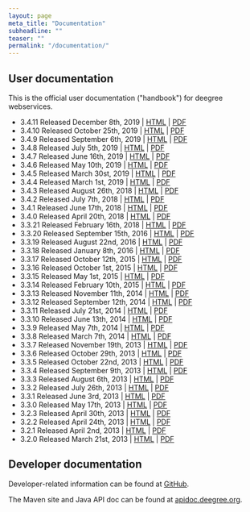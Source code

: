 ```yaml
---
layout: page
meta_title: "Documentation"
subheadline: ""
teaser: ""
permalink: "/documentation/"
---
```


## User documentation

This is the official user documentation ("handbook") for deegree webservices.

  * 3.4.11 Released December 8th, 2019 &#124; [HTML](http://download.deegree.org/documentation/3.4.11/html/) &#124; [PDF](http://download.deegree.org/documentation/3.4.11/deegree-webservices-handbook-3.4.11.pdf)
  * 3.4.10 Released October 25th, 2019 &#124; [HTML](http://download.deegree.org/documentation/3.4.10/html/) &#124; [PDF](http://download.deegree.org/documentation/3.4.10/deegree-webservices-handbook-3.4.10.pdf)
  * 3.4.9  Released September 6th, 2019 &#124; [HTML](http://download.deegree.org/documentation/3.4.9/html/) &#124; [PDF](http://download.deegree.org/documentation/3.4.9/deegree-webservices-handbook-3.4.9.pdf)
  * 3.4.8  Released July 5th, 2019 &#124; [HTML](http://download.deegree.org/documentation/3.4.8/html/) &#124; [PDF](http://download.deegree.org/documentation/3.4.8/deegree-webservices-handbook-3.4.8.pdf)
  * 3.4.7  Released June 16th, 2019 &#124; [HTML](http://download.deegree.org/documentation/3.4.7/html/) &#124; [PDF](http://download.deegree.org/documentation/3.4.7/deegree-webservices-handbook-3.4.7.pdf)
  * 3.4.6  Released May 10th, 2019 &#124; [HTML](http://download.deegree.org/documentation/3.4.6/html/) &#124; [PDF](http://download.deegree.org/documentation/3.4.6/deegree-webservices-handbook-3.4.6.pdf) 
  * 3.4.5  Released March 30st, 2019 &#124; [HTML](http://download.deegree.org/documentation/3.4.5/html/) &#124; [PDF](http://download.deegree.org/documentation/3.4.5/deegree-webservices-handbook-3.4.5.pdf)
  * 3.4.4  Released March 1st, 2019 &#124; [HTML](http://download.deegree.org/documentation/3.4.4/html/) &#124; [PDF](http://download.deegree.org/documentation/3.4.4/deegree-webservices-handbook-3.4.4.pdf)
  * 3.4.3  Released August 26th, 2018 &#124; [HTML](http://download.deegree.org/documentation/3.4.3/html/) &#124; [PDF](http://download.deegree.org/documentation/3.4.3/deegree-webservices-handbook-3.4.3.pdf)
  * 3.4.2  Released July 7th, 2018 &#124; [HTML](http://download.deegree.org/documentation/3.4.2/html/) &#124; [PDF](http://download.deegree.org/documentation/3.4.2/deegree-webservices-handbook-3.4.2.pdf)
  * 3.4.1  Released June 17th, 2018 &#124; [HTML](http://download.deegree.org/documentation/3.4.1/html/) &#124; [PDF](http://download.deegree.org/documentation/3.4.1/deegree-webservices-handbook-3.4.1.pdf)
  * 3.4.0  Released April 20th, 2018 &#124; [HTML](http://download.deegree.org/documentation/3.4.0/html/) &#124; [PDF](http://download.deegree.org/documentation/3.4.0/deegree-webservices-handbook-3.4.0.pdf)
  * 3.3.21 Released February 16th, 2018 &#124; [HTML](http://download.deegree.org/documentation/3.3.21/html) &#124; [PDF](http://download.deegree.org/documentation/3.3.21/deegree-webservices-handbook-3.3.21.pdf)
  * 3.3.20 Released September 15th, 2016 &#124; [HTML](http://download.deegree.org/documentation/3.3.20/html) &#124; [PDF](http://download.deegree.org/documentation/3.3.20/deegree-webservices-handbook-3.3.20.pdf)
  * 3.3.19 Released August 22nd, 2016 &#124; [HTML](http://download.deegree.org/documentation/3.3.19/html) &#124; [PDF](http://download.deegree.org/documentation/3.3.19/deegree-webservices-handbook-3.3.19.pdf)
  * 3.3.18 Released January 8th, 2016 &#124; [HTML](http://download.deegree.org/documentation/3.3.18/html) &#124; [PDF](http://download.deegree.org/documentation/3.3.18/deegree-webservices-handbook-3.3.18.pdf)
  * 3.3.17 Released October 12th, 2015 &#124; [HTML](http://download.deegree.org/documentation/3.3.17/html) &#124; [PDF](http://download.deegree.org/documentation/3.3.17/deegree-webservices-handbook-3.3.17.pdf)
  * 3.3.16 Released October 1st, 2015 &#124; [HTML](http://download.deegree.org/documentation/3.3.16/html) &#124; [PDF](http://download.deegree.org/documentation/3.3.16/deegree-webservices-handbook-3.3.16.pdf)
  * 3.3.15 Released May 1st, 2015 &#124; [HTML](http://download.deegree.org/documentation/3.3.15/html) &#124; [PDF](http://download.deegree.org/documentation/3.3.15/deegree-webservices-handbook-3.3.15.pdf)
  * 3.3.14 Released February 10th, 2015 &#124; [HTML](http://download.deegree.org/documentation/3.3.14/html) &#124; [PDF](http://download.deegree.org/documentation/3.3.14/deegree-webservices-handbook-3.3.14.pdf)
  * 3.3.13 Released November 11th, 2014 &#124; [HTML](http://download.deegree.org/documentation/3.3.13/html) &#124; [PDF](http://download.deegree.org/documentation/3.3.13/deegree-webservices-handbook-3.3.13.pdf)
  * 3.3.12 Released September 12th, 2014 &#124; [HTML](http://download.deegree.org/documentation/3.3.12/html) &#124; [PDF](http://download.deegree.org/documentation/3.3.12/deegree-webservices-handbook-3.3.12.pdf)
  * 3.3.11 Released July 21st, 2014 &#124; [HTML](http://download.deegree.org/documentation/3.3.11/html) &#124; [PDF](http://download.deegree.org/documentation/3.3.11/deegree-webservices-handbook-3.3.11.pdf)
  * 3.3.10 Released June 13th, 2014 &#124; [HTML](http://download.deegree.org/documentation/3.3.10/html) &#124; [PDF](http://download.deegree.org/documentation/3.3.10/deegree-webservices-handbook-3.3.10.pdf)
  * 3.3.9  Released May 7th, 2014 &#124; [HTML](http://download.deegree.org/documentation/3.3.9/html) &#124; [PDF](http://download.deegree.org/documentation/3.3.9/deegree-webservices-handbook-3.3.9.pdf)
  * 3.3.8  Released March 7th, 2014 &#124; [HTML](http://download.deegree.org/documentation/3.3.8/html) &#124; [PDF](http://download.deegree.org/documentation/3.3.8/deegree-webservices-handbook-3.3.8.pdf)
  * 3.3.7  Released November 19th, 2013 &#124; [HTML](http://download.deegree.org/documentation/3.3.7/html) &#124; [PDF](http://download.deegree.org/documentation/3.3.7/deegree-webservices-handbook-3.3.7.pdf)
  * 3.3.6  Released October 29th, 2013 &#124; [HTML](http://download.deegree.org/documentation/3.3.6/html) &#124; [PDF](http://download.deegree.org/documentation/3.3.6/deegree-webservices-handbook-3.3.6.pdf)
  * 3.3.5  Released October 22nd, 2013 &#124; [HTML](http://download.deegree.org/documentation/3.3.5/html) &#124; [PDF](http://download.deegree.org/documentation/3.3.5/deegree-webservices-handbook-3.3.5.pdf)
  * 3.3.4  Released September 9th, 2013 &#124; [HTML](http://download.deegree.org/documentation/3.3.4/html) &#124; [PDF](http://download.deegree.org/documentation/3.3.4/deegree-webservices-handbook-3.3.4.pdf)
  * 3.3.3  Released August 6th, 2013 &#124; [HTML](http://download.deegree.org/documentation/3.3.3/html) &#124; [PDF](http://download.deegree.org/documentation/3.3.3/deegree-webservices-handbook-3.3.3.pdf)
  * 3.3.2  Released July 26th, 2013 &#124; [HTML](http://download.deegree.org/documentation/3.3.2/html) &#124; [PDF](http://download.deegree.org/documentation/3.3.2/deegree-webservices-handbook-3.3.2.pdf)
  * 3.3.1  Released June 3rd, 2013 &#124; [HTML](http://download.deegree.org/documentation/3.3.1/html) &#124; [PDF](http://download.deegree.org/documentation/3.3.1/deegree-webservices-handbook-3.3.1.pdf)
  * 3.3.0  Released May 17th, 2013 &#124; [HTML](http://download.deegree.org/documentation/3.3.0/html) &#124; [PDF](http://download.deegree.org/documentation/3.3.0/deegree-webservices-handbook-3.3.0.pdf)
  * 3.2.3  Released April 30th, 2013 &#124; [HTML](http://download.deegree.org/documentation/3.2.3/html) &#124; [PDF](http://download.deegree.org/documentation/3.2.3/deegree-webservices-handbook-3.2.3.pdf)
  * 3.2.2  Released April 24th, 2013 &#124; [HTML](http://download.deegree.org/documentation/3.3.2/html) &#124; [PDF](http://download.deegree.org/documentation/3.2.2/deegree-webservices-handbook-3.2.2.pdf)
  * 3.2.1  Released April 2nd, 2013 &#124; [HTML](http://download.deegree.org/documentation/3.2.1/html) &#124; [PDF](http://download.deegree.org/documentation/3.2.1/deegree-webservices-handbook-3.2.1.pdf)
  * 3.2.0  Released March 21st, 2013 &#124; [HTML](http://download.deegree.org/documentation/3.2.0/html) &#124; [PDF](http://download.deegree.org/documentation/3.2.0/deegree-webservices-handbook-3.2.0.pdf)


## Developer documentation

Developer-related information can be found at [GitHub](https://github.com/deegree/deegree3/wiki).

The Maven site and Java API doc can be found at [apidoc.deegree.org](http://apidoc.deegree.org/).